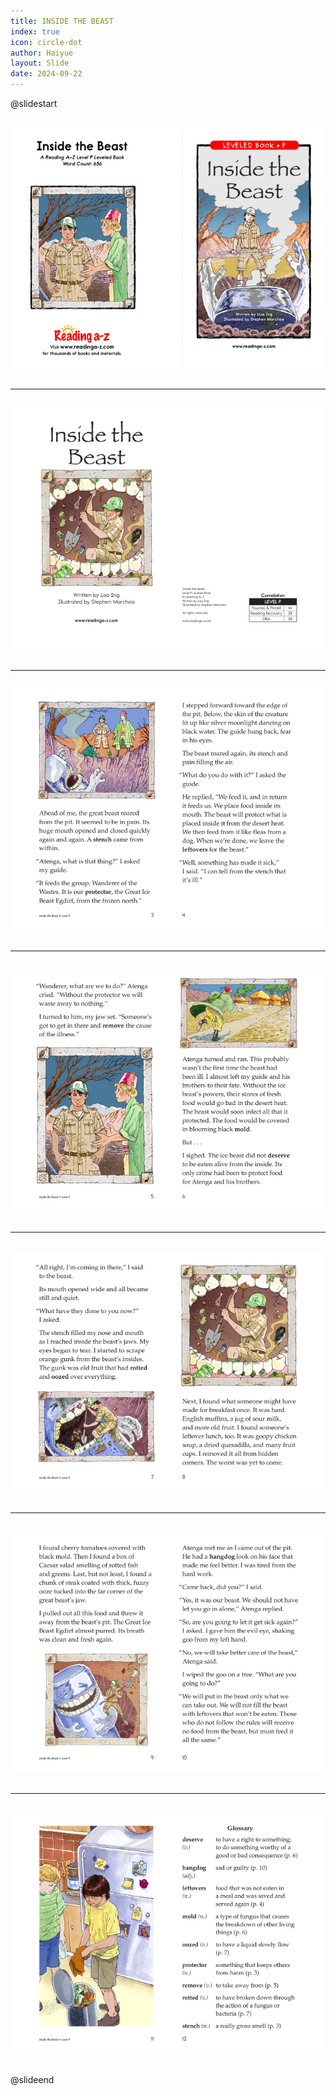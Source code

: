 ```yaml
---
title: INSIDE THE BEAST
index: true
icon: circle-dot
author: Haiyue
layout: Slide
date: 2024-09-22
---
```

 
@slidestart

<div style="display:flex">
<div style="flex:1">

![](https://raw.githubusercontent.com/yclord/reading/refs/heads/master/english/Level-P/INSIDE%20THE%20BEAST/001.webp)
</div>
<div style="flex:1">

![](https://raw.githubusercontent.com/yclord/reading/refs/heads/master/english/Level-P/INSIDE%20THE%20BEAST/002.webp)
</div>
</div>

---

<div style="display:flex">
<div style="flex:1">

![](https://raw.githubusercontent.com/yclord/reading/refs/heads/master/english/Level-P/INSIDE%20THE%20BEAST/003.webp)
</div>
<div style="flex:1">

![](https://raw.githubusercontent.com/yclord/reading/refs/heads/master/english/Level-P/INSIDE%20THE%20BEAST/004.webp)
</div>
</div>

---

<div style="display:flex">
<div style="flex:1">

![](https://raw.githubusercontent.com/yclord/reading/refs/heads/master/english/Level-P/INSIDE%20THE%20BEAST/005.webp)
</div>
<div style="flex:1">

![](https://raw.githubusercontent.com/yclord/reading/refs/heads/master/english/Level-P/INSIDE%20THE%20BEAST/006.webp)
</div>
</div>

---

<div style="display:flex">
<div style="flex:1">

![](https://raw.githubusercontent.com/yclord/reading/refs/heads/master/english/Level-P/INSIDE%20THE%20BEAST/007.webp)
</div>
<div style="flex:1">

![](https://raw.githubusercontent.com/yclord/reading/refs/heads/master/english/Level-P/INSIDE%20THE%20BEAST/008.webp)
</div>
</div>

---

<div style="display:flex">
<div style="flex:1">

![](https://raw.githubusercontent.com/yclord/reading/refs/heads/master/english/Level-P/INSIDE%20THE%20BEAST/009.webp)
</div>
<div style="flex:1">

![](https://raw.githubusercontent.com/yclord/reading/refs/heads/master/english/Level-P/INSIDE%20THE%20BEAST/010.webp)
</div>
</div>

---

<div style="display:flex">
<div style="flex:1">

![](https://raw.githubusercontent.com/yclord/reading/refs/heads/master/english/Level-P/INSIDE%20THE%20BEAST/011.webp)
</div>
<div style="flex:1">

![](https://raw.githubusercontent.com/yclord/reading/refs/heads/master/english/Level-P/INSIDE%20THE%20BEAST/012.webp)
</div>
</div>

---

<div style="display:flex">
<div style="flex:1">

![](https://raw.githubusercontent.com/yclord/reading/refs/heads/master/english/Level-P/INSIDE%20THE%20BEAST/013.webp)
</div>
<div style="flex:1">

![](https://raw.githubusercontent.com/yclord/reading/refs/heads/master/english/Level-P/INSIDE%20THE%20BEAST/014.webp)
</div>
</div>

@slideend